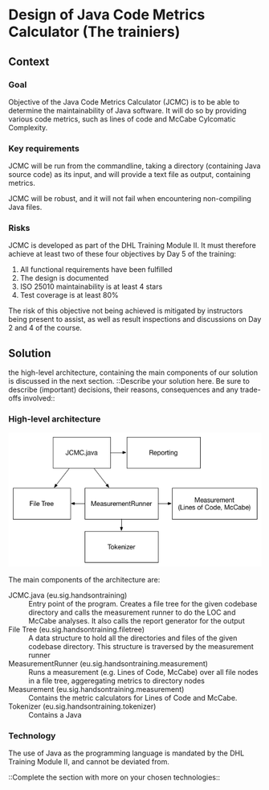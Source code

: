 # Design of Java Code Metrics Calculator (The trainiers)

## Context

### Goal

Objective of the Java Code Metrics Calculator (JCMC) is to be able to determine the maintainability of Java software. It will do so by providing various code metrics, such as lines of code and McCabe Cylcomatic Complexity.

### Key requirements

JCMC will be run from the commandline, taking a directory (containing Java source code) as its input, and will provide a text file as output, containing metrics.

JCMC will be robust, and it will not fail when encountering non-compiling Java files.

### Risks

JCMC is developed as part of the DHL Training Module II. It must therefore achieve at least two of these four objectives by Day 5 of the training:

1. All functional requirements have been fulfilled
2. The design is documented
3. ISO 25010 maintainability is at least 4 stars
4. Test coverage is at least 80%

The risk of this objective not being achieved is mitigated by instructors being present to assist, as well as result inspections and discussions on Day 2 and 4 of the course.

## Solution

the high-level architecture, containing the main components of our solution is discussed in the next section.
::Describe your solution here. Be sure to describe (important) decisions, their reasons, consequences and any trade-offs involved::

### High-level architecture

![Alt text](jcmc-architecture.png "JCMC architecture")

The main components of the architecture are:

<dl>
  <dt>JCMC.java (eu.sig.handsontraining)</dt>
  <dd>Entry point of the program. Creates a file tree for the given codebase directory and calls the measurement runner to do the LOC and McCabe analyses. It also calls the report generator for the output</dd>
  <dt>File Tree (eu.sig.handsontraining.filetree)</dt>
  <dd>A data structure to hold all the directories and files of the given codebase directory. This structure is traversed by the measurement runner</dt>
  <dt>MeasurementRunner (eu.sig.handsontraining.measurement)</dd>
  <dd>Runs a measurement (e.g. Lines of Code, McCabe) over all file nodes in a file tree, aggeregating metrics to directory nodes</dd>
  <dt>Measurement (eu.sig.handsontraining.measurement)<dt>
  <dd>Contains the metric calculators for Lines of Code and McCabe.</dd>
  <dt>Tokenizer (eu.sig.handsontraining.tokenizer)</dt>
  <dd>Contains a Java
</dl>

### Technology

The use of Java as the programming language is mandated by the DHL Training Module II, and cannot be deviated from. 

::Complete the section with more on your chosen technologies::

